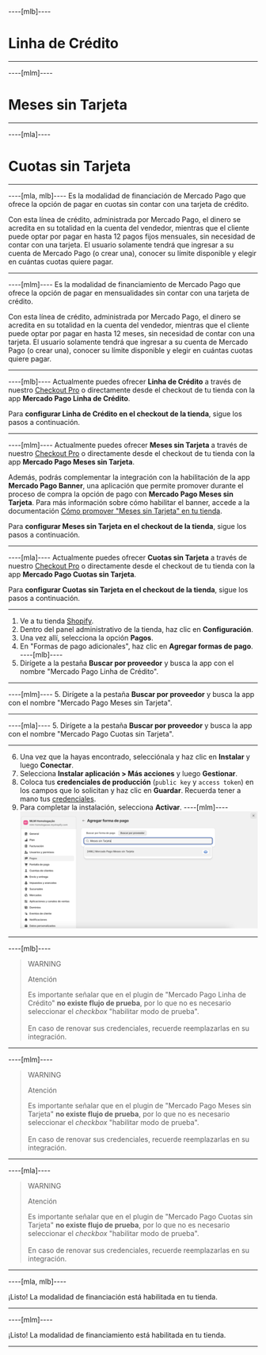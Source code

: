 ----[mlb]----
# Linha de Crédito

------------
----[mlm]----
# Meses sin Tarjeta

------------
----[mla]----
# Cuotas sin Tarjeta

------------
----[mla, mlb]----
Es la modalidad de financiación de Mercado Pago que ofrece la opción de pagar en cuotas sin contar con una tarjeta de crédito.

Con esta línea de crédito, administrada por Mercado Pago, el dinero se acredita en su totalidad en la cuenta del vendedor, mientras que el cliente puede optar por pagar en hasta 12 pagos fijos mensuales, sin necesidad de contar con una tarjeta. El usuario solamente tendrá que ingresar a su cuenta de Mercado Pago (o crear una), conocer su límite disponible y elegir en cuántas cuotas quiere pagar.

------------
----[mlm]----
Es la modalidad de financiamiento de Mercado Pago que ofrece la opción de pagar en mensualidades sin contar con una tarjeta de crédito.

Con esta línea de crédito, administrada por Mercado Pago, el dinero se acredita en su totalidad en la cuenta del vendedor, mientras que el cliente puede optar por pagar en hasta 12 meses, sin necesidad de contar con una tarjeta. El usuario solamente tendrá que ingresar a su cuenta de Mercado Pago (o crear una), conocer su límite disponible y elegir en cuántas cuotas quiere pagar.

------------
----[mlb]----
Actualmente puedes ofrecer **Linha de Crédito** a través de nuestro [Checkout Pro](/developers/es/docs/shopify/integration-configuration/checkout-pro) o directamente desde el checkout de tu tienda con la app **Mercado Pago Linha de Crédito**.

Para **configurar Linha de Crédito en el checkout de la tienda**, sigue los pasos a continuación.

------------
----[mlm]----
Actualmente puedes ofrecer **Meses sin Tarjeta** a través de nuestro [Checkout Pro](/developers/es/docs/shopify/integration-configuration/checkout-pro) o directamente desde el checkout de tu tienda con la app **Mercado Pago Meses sin Tarjeta**.

Además, podrás complementar la integración con la habilitación de la app **Mercado Pago Banner**, una aplicación que permite promover durante el proceso de compra la opción de pago con **Mercado Pago Meses sin Tarjeta**. Para más información sobre cómo habilitar el banner, accede a la documentación [Cómo promover "Meses sin Tarjeta" en tu tienda](/developers/pt/docs/shopify/shopify/how-tos/banner).

Para **configurar Meses sin Tarjeta en el checkout de la tienda**, sigue los pasos a continuación.

------------
----[mla]----
Actualmente puedes ofrecer **Cuotas sin Tarjeta** a través de nuestro [Checkout Pro](/developers/es/docs/shopify/integration-configuration/checkout-pro) o directamente desde el checkout de tu tienda con la app **Mercado Pago Cuotas sin Tarjeta**.

Para **configurar Cuotas sin Tarjeta en el checkout de la tienda**, sigue los pasos a continuación.

------------

1. Ve a tu tienda [Shopify](https://accounts.shopify.com/store-login).
2. Dentro del panel administrativo de la tienda, haz clic en **Configuración**.
3. Una vez allí, selecciona la opción **Pagos**. 
4. En "Formas de pago adicionales", haz clic en **Agregar formas de pago**.
----[mlb]----
5. Dirígete a la pestaña **Buscar por proveedor** y busca la app con el nombre "Mercado Pago Linha de Crédito". 

------------
----[mlm]----
5. Dirígete a la pestaña **Buscar por proveedor** y busca la app con el nombre "Mercado Pago Meses sin Tarjeta". 

------------
----[mla]----
5. Dirígete a la pestaña **Buscar por proveedor** y busca la app con el nombre "Mercado Pago Cuotas sin Tarjeta". 

------------
6. Una vez que la hayas encontrado, selecciónala y haz clic en **Instalar** y luego **Conectar**.
7. Selecciona **Instalar aplicación > Más acciones** y luego **Gestionar**.
8. Coloca tus **credenciales de producción** (`public key` y `access token`) en los campos que lo solicitan y haz clic en **Guardar**. Recuerda tener a mano tus [credenciales](/developers/es/docs/shopify/additional-content/your-integrations/credentials).
9. Para completar la instalación, selecciona **Activar**.
----[mlm]----
![shopify-mercado-credito](/images/shopify/meses-sin-tarjeta-mlm.png)

------------
----[mlb]----
> WARNING
>
> Atención
>
> Es importante señalar que en el plugin de "Mercado Pago Linha de Crédito" **no existe flujo de prueba**, por lo que no es necesario seleccionar el _checkbox_ "habilitar modo de prueba".
> <br/><br/>
> En caso de renovar sus credenciales, recuerde reemplazarlas en su integración.

------------
----[mlm]----
> WARNING
>
> Atención
>
> Es importante señalar que en el plugin de "Mercado Pago Meses sin Tarjeta" **no existe flujo de prueba**, por lo que no es necesario seleccionar el _checkbox_ "habilitar modo de prueba".
> <br/><br/>
> En caso de renovar sus credenciales, recuerde reemplazarlas en su integración.

------------
----[mla]----
> WARNING
>
> Atención
>
> Es importante señalar que en el plugin de "Mercado Pago Cuotas sin Tarjeta" **no existe flujo de prueba**, por lo que no es necesario seleccionar el _checkbox_ "habilitar modo de prueba".
> <br/><br/>
> En caso de renovar sus credenciales, recuerde reemplazarlas en su integración.

------------
----[mla, mlb]----

¡Listo! La modalidad de financiación está habilitada en tu tienda.

------------
----[mlm]----

¡Listo! La modalidad de financiamiento está habilitada en tu tienda.

------------